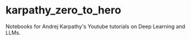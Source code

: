 # karpathy_zero_to_hero
Notebooks for Andrej Karpathy's Youtube tutorials on Deep Learning and LLMs.
